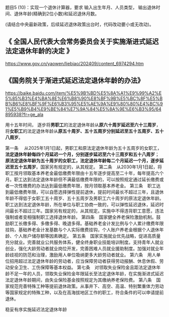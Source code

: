 题目5 (10)：实现一个退休计算器，要求
输入出生年月、人员类型，
输出退休时间、退休年龄(精确到2位小数)和延迟退休月数。

(请结合中央最新政策，后续延迟退休政策出台时，代码改动要小或无改动)。

## 《 全国人民代表大会常务委员会关于实施渐进式延迟法定退休年龄的决定 》
https://www.gov.cn/yaowen/liebiao/202409/content_6974294.htm
## 《国务院关于渐进式延迟法定退休年龄的办法》
https://baike.baidu.com/item/%E5%9B%BD%E5%8A%A1%E9%99%A2%E5%85%B3%E4%BA%8E%E6%B8%90%E8%BF%9B%E5%BC%8F%E5%BB%B6%E8%BF%9F%E6%B3%95%E5%AE%9A%E9%80%80%E4%BC%91%E5%B9%B4%E9%BE%84%E7%9A%84%E5%8A%9E%E6%B3%95/64895938?fr=ge_ala

用十五年时间，
逐步将**男职工**的法定退休年龄从**原六十周岁延迟至六十三周岁**，
将**女职工**的法定退休年龄从**原五十周岁、五十五周岁分别延迟至五十五周岁、五十八周岁**。

第一条　
    从2025年1月1日起，男职工和原法定退休年龄为五十五周岁的女职工，**法定退休年龄每四个月延迟一个月，分别逐步延迟至六十三周岁和五十八周岁**；
    **原法定退休年龄为五十周岁的女职工，法定退休年龄每二个月延迟一个月，逐步延迟至五十五周岁**。国家另有规定的，从其规定。
第二条　从2030年1月1日起，将职工按月领取基本养老金最低缴费年限由十五年逐步提高至二十年，每年提高六个月。职工达到法定退休年龄但不满最低缴费年限的，可以按照规定通过延长缴费或者一次性缴费的办法达到最低缴费年限，按月领取基本养老金。
第三条　职工达到最低缴费年限，可以自愿选择弹性提前退休，提前时间最长不超过三年，且退休年龄不得低于女职工五十周岁、五十五周岁及男职工六十周岁的原法定退休年龄。职工达到法定退休年龄，所在单位与职工协商一致的，可以弹性延迟退休，延迟时间最长不超过三年。国家另有规定的，从其规定。实施中不得违背职工意愿，违法强制或者变相强制职工选择退休年龄。
第四条　国家健全养老保险激励机制。鼓励职工长缴多得、多缴多得、晚退多得。基础养老金计发比例与个人累计缴费年限挂钩，基础养老金计发基数与个人实际缴费挂钩，个人账户养老金根据个人退休年龄、个人账户储存额等因素确定。
第五条　国家实施就业优先战略，促进高质量充分就业。完善就业公共服务体系，健全终身职业技能培训制度。支持青年人就业创业，强化大龄劳动者就业岗位开发，完善困难人员就业援助制度。加强对就业年龄歧视的防范和治理，激励用人单位吸纳更多大龄劳动者就业。
第六条　用人单位招用超过法定退休年龄的劳动者，应当保障劳动者获得劳动报酬、休息休假、劳动安全卫生、工伤保障等基本权益。
第七条　对领取失业保险金且距法定退休年龄不足一年的人员，领取失业保险金年限延长至法定退休年龄，在实施渐进式延迟法定退休年龄期间，由失业保险基金按照规定为其缴纳养老保险费。
第八条　国家规范完善特殊工种等提前退休政策。从事井下、高空、高温、特别繁重体力劳动等国家规定的特殊工种，以及在高海拔地区工作的职工，符合条件的可以申请提前退休。

稳妥有序实施延迟法定退休年龄 


